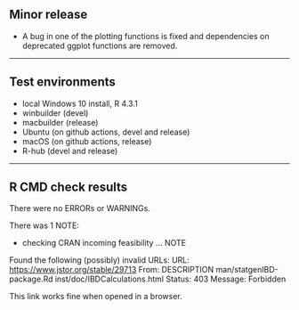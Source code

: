 ## Minor release

- A bug in one of the plotting functions is fixed and dependencies on deprecated ggplot functions are removed.

----

## Test environments

* local Windows 10 install, R 4.3.1
* winbuilder (devel)
* macbuilder (release)
* Ubuntu (on github actions, devel and release)
* macOS (on github actions, release)
* R-hub (devel and release)

----

## R CMD check results

There were no ERRORs or WARNINGs.

There was 1 NOTE:

* checking CRAN incoming feasibility ... NOTE

Found the following (possibly) invalid URLs:
  URL: https://www.jstor.org/stable/29713
    From: DESCRIPTION
          man/statgenIBD-package.Rd
          inst/doc/IBDCalculations.html
    Status: 403
    Message: Forbidden
    
This link works fine when opened in a browser.
    
